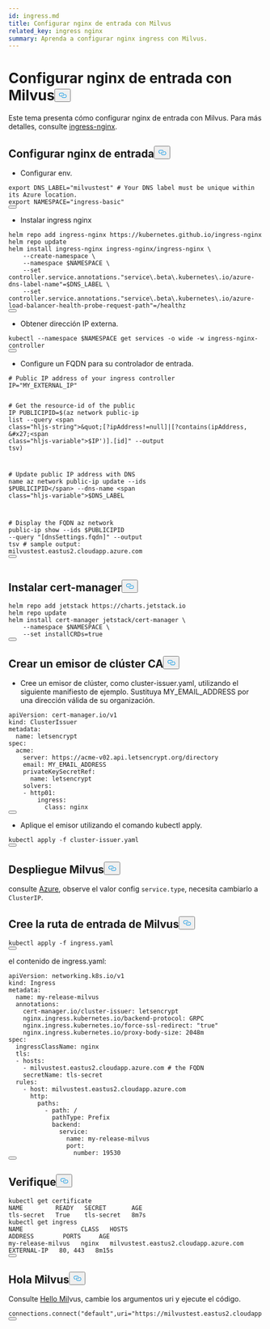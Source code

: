 ```yaml
---
id: ingress.md
title: Configurar nginx de entrada con Milvus
related_key: ingress nginx
summary: Aprenda a configurar nginx ingress con Milvus.
---
```

<h1 id="Configure-ingress-nginx-with-Milvus" class="common-anchor-header">Configurar nginx de entrada con Milvus<button data-href="#Configure-ingress-nginx-with-Milvus" class="anchor-icon" translate="no">
      <svg translate="no"
        aria-hidden="true"
        focusable="false"
        height="20"
        version="1.1"
        viewBox="0 0 16 16"
        width="16"
      >
        <path
          fill="#0092E4"
          fill-rule="evenodd"
          d="M4 9h1v1H4c-1.5 0-3-1.69-3-3.5S2.55 3 4 3h4c1.45 0 3 1.69 3 3.5 0 1.41-.91 2.72-2 3.25V8.59c.58-.45 1-1.27 1-2.09C10 5.22 8.98 4 8 4H4c-.98 0-2 1.22-2 2.5S3 9 4 9zm9-3h-1v1h1c1 0 2 1.22 2 2.5S13.98 12 13 12H9c-.98 0-2-1.22-2-2.5 0-.83.42-1.64 1-2.09V6.25c-1.09.53-2 1.84-2 3.25C6 11.31 7.55 13 9 13h4c1.45 0 3-1.69 3-3.5S14.5 6 13 6z"
        ></path>
      </svg>
    </button></h1><p>Este tema presenta cómo configurar nginx de entrada con Milvus. Para más detalles, consulte <a href="https://learn.microsoft.com/en-us/azure/aks/ingress-tls?tabs=azure-cli">ingress-nginx</a>.</p>
<h2 id="Configure-ingress-nginx" class="common-anchor-header">Configurar nginx de entrada<button data-href="#Configure-ingress-nginx" class="anchor-icon" translate="no">
      <svg translate="no"
        aria-hidden="true"
        focusable="false"
        height="20"
        version="1.1"
        viewBox="0 0 16 16"
        width="16"
      >
        <path
          fill="#0092E4"
          fill-rule="evenodd"
          d="M4 9h1v1H4c-1.5 0-3-1.69-3-3.5S2.55 3 4 3h4c1.45 0 3 1.69 3 3.5 0 1.41-.91 2.72-2 3.25V8.59c.58-.45 1-1.27 1-2.09C10 5.22 8.98 4 8 4H4c-.98 0-2 1.22-2 2.5S3 9 4 9zm9-3h-1v1h1c1 0 2 1.22 2 2.5S13.98 12 13 12H9c-.98 0-2-1.22-2-2.5 0-.83.42-1.64 1-2.09V6.25c-1.09.53-2 1.84-2 3.25C6 11.31 7.55 13 9 13h4c1.45 0 3-1.69 3-3.5S14.5 6 13 6z"
        ></path>
      </svg>
    </button></h2><ul>
<li>Configurar env.</li>
</ul>
<pre><code translate="no" class="language-bash"><span class="hljs-built_in">export</span> DNS_LABEL=<span class="hljs-string">&quot;milvustest&quot;</span> <span class="hljs-comment"># Your DNS label must be unique within its Azure location.</span>
<span class="hljs-built_in">export</span> NAMESPACE=<span class="hljs-string">&quot;ingress-basic&quot;</span>
<button class="copy-code-btn"></button></code></pre>
<ul>
<li>Instalar ingress nginx</li>
</ul>
<pre><code translate="no" class="language-bash">helm repo add ingress-nginx https://kubernetes.github.io/ingress-nginx
helm repo update
helm install ingress-nginx ingress-nginx/ingress-nginx \
    --create-namespace \
    --namespace <span class="hljs-variable">$NAMESPACE</span> \
    --<span class="hljs-built_in">set</span> controller.service.annotations.<span class="hljs-string">&quot;service\.beta\.kubernetes\.io/azure-dns-label-name&quot;</span>=<span class="hljs-variable">$DNS_LABEL</span> \  
    --<span class="hljs-built_in">set</span> controller.service.annotations.<span class="hljs-string">&quot;service\.beta\.kubernetes\.io/azure-load-balancer-health-probe-request-path&quot;</span>=/healthz
<button class="copy-code-btn"></button></code></pre>
<ul>
<li>Obtener dirección IP externa.</li>
</ul>
<pre><code translate="no" class="language-bash">kubectl --namespace <span class="hljs-variable">$NAMESPACE</span> get services -o wide -w ingress-nginx-controller
<button class="copy-code-btn"></button></code></pre>
<ul>
<li>Configure un FQDN para su controlador de entrada.</li>
</ul>
<pre><code translate="no" class="language-bash"><span class="hljs-comment"># Public IP address of your ingress controller</span>
IP=<span class="hljs-string">&quot;MY_EXTERNAL_IP&quot;</span>

<span class="hljs-comment"># Get the resource-id of the public IP</span>
PUBLICIPID=$(az network public-ip list --query <span class="hljs-string">&quot;[?ipAddress!=null]|[?contains(ipAddress, &#x27;<span class="hljs-variable">$IP</span>&#x27;)].[id]&quot;</span> --output tsv)

<span class="hljs-comment"># Update public IP address with DNS name</span>
az network public-ip update --ids <span class="hljs-variable">$PUBLICIPID</span> --dns-name <span class="hljs-variable">$DNS_LABEL</span>

<span class="hljs-comment"># Display the FQDN</span>
az network public-ip show --ids <span class="hljs-variable">$PUBLICIPID</span> --query <span class="hljs-string">&quot;[dnsSettings.fqdn]&quot;</span> --output tsv
<span class="hljs-comment"># sample output: milvustest.eastus2.cloudapp.azure.com</span>
<button class="copy-code-btn"></button></code></pre>
<h2 id="Install-cert-manager" class="common-anchor-header">Instalar cert-manager<button data-href="#Install-cert-manager" class="anchor-icon" translate="no">
      <svg translate="no"
        aria-hidden="true"
        focusable="false"
        height="20"
        version="1.1"
        viewBox="0 0 16 16"
        width="16"
      >
        <path
          fill="#0092E4"
          fill-rule="evenodd"
          d="M4 9h1v1H4c-1.5 0-3-1.69-3-3.5S2.55 3 4 3h4c1.45 0 3 1.69 3 3.5 0 1.41-.91 2.72-2 3.25V8.59c.58-.45 1-1.27 1-2.09C10 5.22 8.98 4 8 4H4c-.98 0-2 1.22-2 2.5S3 9 4 9zm9-3h-1v1h1c1 0 2 1.22 2 2.5S13.98 12 13 12H9c-.98 0-2-1.22-2-2.5 0-.83.42-1.64 1-2.09V6.25c-1.09.53-2 1.84-2 3.25C6 11.31 7.55 13 9 13h4c1.45 0 3-1.69 3-3.5S14.5 6 13 6z"
        ></path>
      </svg>
    </button></h2><pre><code translate="no" class="language-bash">helm repo add jetstack https://charts.jetstack.io
helm repo update
helm install cert-manager jetstack/cert-manager \
    --namespace <span class="hljs-variable">$NAMESPACE</span> \
    --<span class="hljs-built_in">set</span> installCRDs=<span class="hljs-literal">true</span>
<button class="copy-code-btn"></button></code></pre>
<h2 id="Create-a-CA-cluster-issuer" class="common-anchor-header">Crear un emisor de clúster CA<button data-href="#Create-a-CA-cluster-issuer" class="anchor-icon" translate="no">
      <svg translate="no"
        aria-hidden="true"
        focusable="false"
        height="20"
        version="1.1"
        viewBox="0 0 16 16"
        width="16"
      >
        <path
          fill="#0092E4"
          fill-rule="evenodd"
          d="M4 9h1v1H4c-1.5 0-3-1.69-3-3.5S2.55 3 4 3h4c1.45 0 3 1.69 3 3.5 0 1.41-.91 2.72-2 3.25V8.59c.58-.45 1-1.27 1-2.09C10 5.22 8.98 4 8 4H4c-.98 0-2 1.22-2 2.5S3 9 4 9zm9-3h-1v1h1c1 0 2 1.22 2 2.5S13.98 12 13 12H9c-.98 0-2-1.22-2-2.5 0-.83.42-1.64 1-2.09V6.25c-1.09.53-2 1.84-2 3.25C6 11.31 7.55 13 9 13h4c1.45 0 3-1.69 3-3.5S14.5 6 13 6z"
        ></path>
      </svg>
    </button></h2><ul>
<li>Cree un emisor de clúster, como cluster-issuer.yaml, utilizando el siguiente manifiesto de ejemplo. Sustituya MY_EMAIL_ADDRESS por una dirección válida de su organización.</li>
</ul>
<pre><code translate="no" class="language-yaml"><span class="hljs-attr">apiVersion:</span> <span class="hljs-string">cert-manager.io/v1</span>
<span class="hljs-attr">kind:</span> <span class="hljs-string">ClusterIssuer</span>
<span class="hljs-attr">metadata:</span>
  <span class="hljs-attr">name:</span> <span class="hljs-string">letsencrypt</span>
<span class="hljs-attr">spec:</span>
  <span class="hljs-attr">acme:</span>
    <span class="hljs-attr">server:</span> <span class="hljs-string">https://acme-v02.api.letsencrypt.org/directory</span>
    <span class="hljs-attr">email:</span> <span class="hljs-string">MY_EMAIL_ADDRESS</span>
    <span class="hljs-attr">privateKeySecretRef:</span>
      <span class="hljs-attr">name:</span> <span class="hljs-string">letsencrypt</span>
    <span class="hljs-attr">solvers:</span>
    <span class="hljs-bullet">-</span> <span class="hljs-attr">http01:</span>
        <span class="hljs-attr">ingress:</span>
          <span class="hljs-attr">class:</span> <span class="hljs-string">nginx</span>
<button class="copy-code-btn"></button></code></pre>
<ul>
<li>Aplique el emisor utilizando el comando kubectl apply.</li>
</ul>
<pre><code translate="no" class="language-bash">kubectl apply -f cluster-issuer.yaml
<button class="copy-code-btn"></button></code></pre>
<h2 id="Deploy-Milvus" class="common-anchor-header">Despliegue Milvus<button data-href="#Deploy-Milvus" class="anchor-icon" translate="no">
      <svg translate="no"
        aria-hidden="true"
        focusable="false"
        height="20"
        version="1.1"
        viewBox="0 0 16 16"
        width="16"
      >
        <path
          fill="#0092E4"
          fill-rule="evenodd"
          d="M4 9h1v1H4c-1.5 0-3-1.69-3-3.5S2.55 3 4 3h4c1.45 0 3 1.69 3 3.5 0 1.41-.91 2.72-2 3.25V8.59c.58-.45 1-1.27 1-2.09C10 5.22 8.98 4 8 4H4c-.98 0-2 1.22-2 2.5S3 9 4 9zm9-3h-1v1h1c1 0 2 1.22 2 2.5S13.98 12 13 12H9c-.98 0-2-1.22-2-2.5 0-.83.42-1.64 1-2.09V6.25c-1.09.53-2 1.84-2 3.25C6 11.31 7.55 13 9 13h4c1.45 0 3-1.69 3-3.5S14.5 6 13 6z"
        ></path>
      </svg>
    </button></h2><p>consulte <a href="https://milvus.io/docs/azure.md">Azure</a>, observe el valor config <code translate="no">service.type</code>, necesita cambiarlo a <code translate="no">ClusterIP</code>.</p>
<h2 id="Create-Milvus-ingress-route" class="common-anchor-header">Cree la ruta de entrada de Milvus<button data-href="#Create-Milvus-ingress-route" class="anchor-icon" translate="no">
      <svg translate="no"
        aria-hidden="true"
        focusable="false"
        height="20"
        version="1.1"
        viewBox="0 0 16 16"
        width="16"
      >
        <path
          fill="#0092E4"
          fill-rule="evenodd"
          d="M4 9h1v1H4c-1.5 0-3-1.69-3-3.5S2.55 3 4 3h4c1.45 0 3 1.69 3 3.5 0 1.41-.91 2.72-2 3.25V8.59c.58-.45 1-1.27 1-2.09C10 5.22 8.98 4 8 4H4c-.98 0-2 1.22-2 2.5S3 9 4 9zm9-3h-1v1h1c1 0 2 1.22 2 2.5S13.98 12 13 12H9c-.98 0-2-1.22-2-2.5 0-.83.42-1.64 1-2.09V6.25c-1.09.53-2 1.84-2 3.25C6 11.31 7.55 13 9 13h4c1.45 0 3-1.69 3-3.5S14.5 6 13 6z"
        ></path>
      </svg>
    </button></h2><pre><code translate="no" class="language-bash">kubectl apply -f ingress.yaml
<button class="copy-code-btn"></button></code></pre>
<p>el contenido de ingress.yaml:</p>
<pre><code translate="no" class="language-yaml"><span class="hljs-attr">apiVersion:</span> <span class="hljs-string">networking.k8s.io/v1</span>
<span class="hljs-attr">kind:</span> <span class="hljs-string">Ingress</span>
<span class="hljs-attr">metadata:</span>
  <span class="hljs-attr">name:</span> <span class="hljs-string">my-release-milvus</span>
  <span class="hljs-attr">annotations:</span>
    <span class="hljs-attr">cert-manager.io/cluster-issuer:</span> <span class="hljs-string">letsencrypt</span>
    <span class="hljs-attr">nginx.ingress.kubernetes.io/backend-protocol:</span> <span class="hljs-string">GRPC</span>
    <span class="hljs-attr">nginx.ingress.kubernetes.io/force-ssl-redirect:</span> <span class="hljs-string">&quot;true&quot;</span>
    <span class="hljs-attr">nginx.ingress.kubernetes.io/proxy-body-size:</span> <span class="hljs-string">2048m</span>
<span class="hljs-attr">spec:</span>
  <span class="hljs-attr">ingressClassName:</span> <span class="hljs-string">nginx</span>
  <span class="hljs-attr">tls:</span>
  <span class="hljs-bullet">-</span> <span class="hljs-attr">hosts:</span>
    <span class="hljs-bullet">-</span> <span class="hljs-string">milvustest.eastus2.cloudapp.azure.com</span> <span class="hljs-comment"># the FQDN</span>
    <span class="hljs-attr">secretName:</span> <span class="hljs-string">tls-secret</span>
  <span class="hljs-attr">rules:</span>
    <span class="hljs-bullet">-</span> <span class="hljs-attr">host:</span> <span class="hljs-string">milvustest.eastus2.cloudapp.azure.com</span>
      <span class="hljs-attr">http:</span>
        <span class="hljs-attr">paths:</span>
          <span class="hljs-bullet">-</span> <span class="hljs-attr">path:</span> <span class="hljs-string">/</span>
            <span class="hljs-attr">pathType:</span> <span class="hljs-string">Prefix</span>
            <span class="hljs-attr">backend:</span>
              <span class="hljs-attr">service:</span>
                <span class="hljs-attr">name:</span> <span class="hljs-string">my-release-milvus</span>
                <span class="hljs-attr">port:</span>
                  <span class="hljs-attr">number:</span> <span class="hljs-number">19530</span>
<button class="copy-code-btn"></button></code></pre>
<h2 id="Verify" class="common-anchor-header">Verifique<button data-href="#Verify" class="anchor-icon" translate="no">
      <svg translate="no"
        aria-hidden="true"
        focusable="false"
        height="20"
        version="1.1"
        viewBox="0 0 16 16"
        width="16"
      >
        <path
          fill="#0092E4"
          fill-rule="evenodd"
          d="M4 9h1v1H4c-1.5 0-3-1.69-3-3.5S2.55 3 4 3h4c1.45 0 3 1.69 3 3.5 0 1.41-.91 2.72-2 3.25V8.59c.58-.45 1-1.27 1-2.09C10 5.22 8.98 4 8 4H4c-.98 0-2 1.22-2 2.5S3 9 4 9zm9-3h-1v1h1c1 0 2 1.22 2 2.5S13.98 12 13 12H9c-.98 0-2-1.22-2-2.5 0-.83.42-1.64 1-2.09V6.25c-1.09.53-2 1.84-2 3.25C6 11.31 7.55 13 9 13h4c1.45 0 3-1.69 3-3.5S14.5 6 13 6z"
        ></path>
      </svg>
    </button></h2><pre><code translate="no" class="language-bash">kubectl get certificate 
NAME         READY   SECRET       AGE
tls-secret   True    tls-secret   8m7s
kubectl get ingress
NAME                CLASS   HOSTS                                   ADDRESS        PORTS     AGE
my-release-milvus   nginx   milvustest.eastus2.cloudapp.azure.com   EXTERNAL-IP   80, 443   8m15s
<button class="copy-code-btn"></button></code></pre>
<h2 id="Hello-Milvus" class="common-anchor-header">Hola Milvus<button data-href="#Hello-Milvus" class="anchor-icon" translate="no">
      <svg translate="no"
        aria-hidden="true"
        focusable="false"
        height="20"
        version="1.1"
        viewBox="0 0 16 16"
        width="16"
      >
        <path
          fill="#0092E4"
          fill-rule="evenodd"
          d="M4 9h1v1H4c-1.5 0-3-1.69-3-3.5S2.55 3 4 3h4c1.45 0 3 1.69 3 3.5 0 1.41-.91 2.72-2 3.25V8.59c.58-.45 1-1.27 1-2.09C10 5.22 8.98 4 8 4H4c-.98 0-2 1.22-2 2.5S3 9 4 9zm9-3h-1v1h1c1 0 2 1.22 2 2.5S13.98 12 13 12H9c-.98 0-2-1.22-2-2.5 0-.83.42-1.64 1-2.09V6.25c-1.09.53-2 1.84-2 3.25C6 11.31 7.55 13 9 13h4c1.45 0 3-1.69 3-3.5S14.5 6 13 6z"
        ></path>
      </svg>
    </button></h2><p>Consulte <a href="https://milvus.io/docs/v2.3.x/example_code.md">Hello Mil</a>vus, cambie los argumentos uri y ejecute el código.</p>
<pre><code translate="no" class="language-python">connections.connect(<span class="hljs-string">&quot;default&quot;</span>,uri=<span class="hljs-string">&quot;https://milvustest.eastus2.cloudapp.azure.com:443&quot;</span>) 
<button class="copy-code-btn"></button></code></pre>
